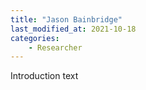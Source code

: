 ```yaml
---
title: "Jason Bainbridge"
last_modified_at: 2021-10-18
categories:
    - Researcher
---
```


Introduction text
